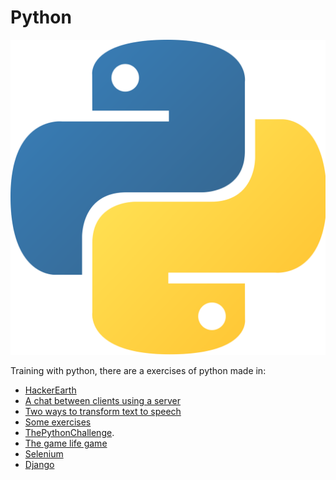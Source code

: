 # Python

![](img/python.png)

Training with python, there are a exercises of python made in:

- [HackerEarth](HackerEarth)
- [A chat between clients using a server](chat)
- [Two ways to transform text to speech](Text_to_speech)
- [Some exercises](Exercises)
- [ThePythonChallenge](ThePythonChallenge).
- [The game life game](https://github.com/Kzarama/LifeGame)
- [Selenium](https://github.com/Kzarama/Selenium_Python)
- [Django](https://github.com/Kzarama/Django)